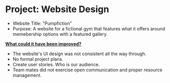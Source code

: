 <h1>Project: Website Design</h1>
<ul>
  <li>Website Title: "Pumpfiction" </li>
  <li>Purpose: A  website for a fictional gym that features what it offers around memebership options with a featured gallery.</li>
</ul>
<b><u>What could it have been improved?</u></b>
<ul>
  <li>The website's UI design was not consistent all the way through.</li>
  <li>No formal project plans.</li>
  <li>Create user stories. Who is our audience.</li>
  <li>Team mates did not exercise open communication and proper resource management.</li>
</ul>

